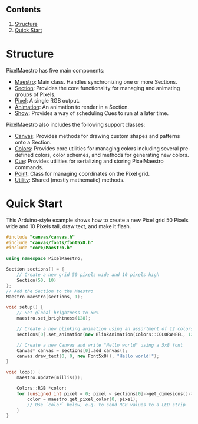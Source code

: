 ## Contents
1. [Structure](#structure)
2. [Quick Start](#quick-start)

# Structure
PixelMaestro has five main components:
* [Maestro](maestro.md): Main class. Handles synchronizing one or more Sections.
* [Section](section.md): Provides the core functionality for managing and animating groups of Pixels.
* [Pixel](pixel.md): A single RGB output.
* [Animation](animation.md): An animation to render in a Section.
* [Show](show.md): Provides a way of scheduling Cues to run at a later time.

PixelMaestro also includes the following support classes:
* [Canvas](canvas.md): Provides methods for drawing custom shapes and patterns onto a Section.
* [Colors](colors.md): Provides core utilities for managing colors including several pre-defined colors, color schemes, and methods for generating new colors.
* [Cue](cue.md): Provides utilities for serializing and storing PixelMaestro commands.
* [Point](point.md): Class for managing coordinates on the Pixel grid.
* [Utility](utility.md): Shared (mostly mathematic) methods.

# Quick Start
This Arduino-style example shows how to create a new Pixel grid 50 Pixels wide and 10 Pixels tall, draw text, and make it flash.

```c++
#include "canvas/canvas.h"
#include "canvas/fonts/font5x8.h"
#include "core/Maestro.h"

using namespace PixelMaestro;

Section sections[] = {
	// Create a new grid 50 pixels wide and 10 pixels high
	Section(50, 10)
};
// Add the Section to the Maestro
Maestro maestro(sections, 1);

void setup() {
	// Set global brightness to 50%
	maestro.set_brightness(128);

	// Create a new blinking animation using an assortment of 12 colors, then sets the animation speed to 500ms
	sections[0].set_animation(new BlinkAnimation(Colors::COLORWHEEL, 12, 500));

	// Create a new Canvas and write "Hello world" using a 5x8 font
	Canvas* canvas = sections[0].add_canvas();
	canvas.draw_text(0, 0, new Font5x8(), "Hello world!");
}

void loop() {
	maestro.update(millis());

	Colors::RGB *color;
	for (unsigned int pixel = 0; pixel < sections[0]->get_dimesions()->size(); pixel++) {
		color = maestro.get_pixel_color(0, pixel);
		// Use `color` below, e.g. to send RGB values to a LED strip
	}
}
```
